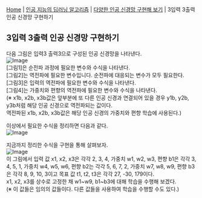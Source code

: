 [Home](./../../../README.md) | [인공 지능의 딥러닝 알고리즘](./../../README.md) | [다양한 인공 신경망 구현해 보기](./../README.md) | 3입력 3출력 인공 신경망 구현하기

## 3입력 3출력 인공 신경망 구현하기
다음 그림은 입력3 출력3으로 구성된 인공 신경망을 나타낸다.  
![Image](https://github.com/user-attachments/assets/6f9971b9-62c4-4bff-b67e-074a654b9b1f)  
[그림1]은 순전파 과정에 필요한 변수와 수식을 나타낸다.  
[그림2]는 역전파에 필요한 변수입니다. 순전파에 대응되는 변수가 모두 필요한다.  
[그림3]은 입력의 역전파에 필요한 변수와 수식을 나타낸다.  
[그림4]는 가중치와 편향의 역전파에 필요한 변수와 수식을 나타낸다.  
(※ x1b, x2b, x3b값은 앞부분에 또 다른 인공 신경과 연결되어 있을 경우 y1b, y2b, y3b처럼 해당 인공 신경으로 역전파되는 값이다.  
역전파된 x1b, x2b, x3b값은 해당 인공 신경의 가중치와 편향 학습에 사용된다.)

이상에서 필요한 수식을 정리하면 다음과 같다.  
![Image](https://github.com/user-attachments/assets/28d55fb4-6a78-4d01-bd0a-a73e24f94871)

지금까지 정리한 수식을 구현을 통해 살펴보자.  
![Image](https://github.com/user-attachments/assets/94e000ec-df54-4703-8632-73e459a2df2e)  
이 그림에서 입력 값 x1, x2, x3은 각각 2, 3, 4, 가중치 w1, w2, w3, 편향 b1은 각각 3, 4, 5, 1, 가중치 w4, w5, w6, 편향 b2는 각각 5, 6, 7, 2, 가중치 w7, w8, w9, 편향 b3은 각각 8, 9, 10, 3이고 목표 값 t1, t2, t3은 각각 27, -30, 179이다.  
x1, x2, x3를 상수로 고정한 채 w1~w9, b1~b3에 대해 학습을 수행해 보겠다.  
(※ 이 값들은 임의의 값들이다. 다른 값들을 사용하여 학습을 수행할 수도 있다.)
